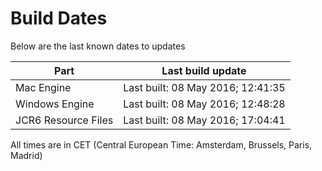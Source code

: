 # Build Dates

Below are the last known dates to updates

Part | Last build update
-----|-----
Mac Engine | Last built: 08 May 2016; 12:41:35
Windows Engine | Last built: 08 May 2016; 12:48:28
JCR6 Resource Files | Last built: 08 May 2016; 17:04:41
All times are in CET (Central European Time: Amsterdam, Brussels, Paris, Madrid)



